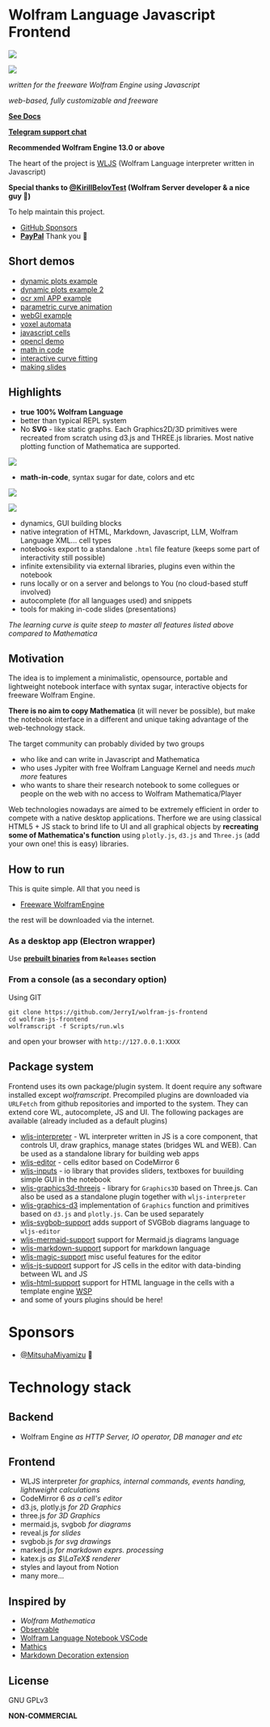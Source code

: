 # Wolfram Language Javascript Frontend
![](imgs/light.png)

![](imgs/dark.png)


*written for the freeware Wolfram Engine using Javascript*

*web-based, fully customizable and freeware*

__[See Docs](https://jerryi.github.io/wljs-docs/)__

__[Telegram support chat](https://t.me/+PBotB9UJw-hiZDEy)__

**Recommended Wolfram Engine 13.0 or above**


The heart of the project is [WLJS](https://github.com/JerryI/wljs-interpreter) (Wolfram Language interpreter written in Javascript)

__Special thanks to [@KirillBelovTest](https://github.com/KirillBelovTest) (Wolfram Server developer & a nice guy 🧡)__

To help maintain this project. 
- [GitHub Sponsors](https://github.com/sponsors/JerryI)
- [__PayPal__](https://www.paypal.com/donate/?hosted_button_id=BN9LWUUUJGW54)
Thank you 🍺 

## Short demos
- [dynamic plots example](https://youtu.be/e6B1LKES_Og?si=kxg0wgbEj7F1uVW-)
- [dynamic plots example 2](https://youtu.be/9ON7BseR0Jw?si=zPPAXh_rnMDGc3KQ)
- [ocr xml APP example](https://youtu.be/4ERM46btUHc)
- [parametric curve animation](https://youtu.be/Q7GBqxpn3Is?si=_S_AVwNIADNk7aH8)
- [webGl example](https://youtu.be/eM86NDaXV3g?si=p9Hp_swtqQaW3UbH)
- [voxel automata](https://youtu.be/ka3FFy3X_W8?si=ixyIgo0fZyroYuoT)
- [javascript cells](https://youtu.be/894fye8hZEw?si=iJEz3Anl2Uvuwa4V)
- [opencl demo](https://youtu.be/3-am2UOJgqc?si=0Ikziehpj--3q1Ss)
- [math in code](https://youtu.be/zRv1qhMtCms?si=iVWxfXTRPFI55sQq)
- [interactive curve fitting](https://youtu.be/HueV9Aag05s?si=BLwzCnr2qmh11Lt8)
- [making slides](https://youtu.be/7cEYJG7nk7U?si=5IztrSO4cAzjGtod)


## Highlights

- __true 100% Wolfram Language__
- better than typical REPL system
- No __SVG__ - like static graphs. Each Graphics2D/3D primitives were recreated from scratch using d3.js and THREE.js libraries. Most native plotting function of Mathematica are supported.

![](imgs/Screenshot%202023-11-07%20at%2022.19.30.png)

- __math-in-code__, syntax sugar for date, colors and etc

![](imgs/Screenshot%202023-11-07%20at%2022.19.14.png)

![](imgs/Screenshot%202023-11-07%20at%2022.19.22.png)

- dynamics, GUI building blocks
- native integration of HTML, Markdown, Javascript, LLM, Wolfram Language XML... cell types
- notebooks export to a standalone `.html` file feature (keeps some part of interactivity still possible)
- infinite extensibility via external libraries, plugins even within the notebook 
- runs locally or on a server and belongs to You (no cloud-based stuff involved)
- autocomplete (for all languages used) and snippets
- tools for making in-code slides (presentations)

*The learning curve is quite steep to master all features listed above compared to Mathematica*

## Motivation
The idea is to implement a minimalistic, opensource, portable and lightweight notebook interface with syntax sugar, interactive objects for freeware Wolfram Engine.

__There is no aim to copy Mathematica__ (it will never be possible), but make the notebook interface in a different and unique taking advantage of the web-technology stack.

The target community can probably divided by two groups
- who like and can write in Javascript and Mathematica
- who uses Jypiter with free Wolfram Language Kernel and needs *much more* features
- who wants to share their research notebook to some collegues or people on the web with no access to Wolfram Mathematica/Player

Web technologies nowadays are aimed to be extremely efficient in order to compete with a native desktop applications. Therfore we are using classical HTML5 + JS stack to brind life to UI and all graphical objects by __recreating some of Mathematica's function__ using `plotly.js`, `d3.js` and `Three.js` (add your own one! this is easy) libraries. 


## How to run
This is quite simple. All that you need is

- [Freeware WolframEngine](https://www.wolfram.com/engine/)

the rest will be downloaded via the internet. 

### As a desktop app (Electron wrapper)
Use __[prebuilt binaries](https://github.com/JerryI/wolfram-js-frontend/releases) from `Releases` section__ 

### From a console (as a secondary option)
Using GIT

```shell
git clone https://github.com/JerryI/wolfram-js-frontend
cd wolfram-js-frontend
wolframscript -f Scripts/run.wls
```
and open your browser with `http://127.0.0.1:XXXX`


## Package system
Frontend uses its own package/plugin system. It doent require any software installed except *wolframscript*. Precompiled plugins are downloaded via `URLFetch` from github repositories and imported to the system. They can extend core WL, autocomplete, JS and UI. The following packages are available (already included as a default plugins)

- [wljs-interpreter](https://github.com/JerryI/wljs-interpreter) - WL interpreter written in JS is a core component, that controls UI, draw graphics, manage states (bridges WL and WEB). Can be used as a standalone library for building web apps
- [wljs-editor](https://github.com/JerryI/wljs-editor) - cells editor based on CodeMirror 6
- [wljs-inputs](https://github.com/JerryI/wljs-inputs) - io library that provides sliders, textboxes for buuilding simple GUI in the notebook
- [wljs-graphics3d-threejs](https://github.com/JerryI/Mathematica-ThreeJS-graphics-engine) - library for `Graphics3D` based on Three.js. Can also be used as a standalone plugin together with `wljs-interpreter`
- [wljs-graphics-d3](https://github.com/JerryI/wljs-graphics-d3) implementation of `Graphics` function and primitives based on `d3.js` and `plotly.js`. Can be used separately
- [wljs-svgbob-support](https://github.com/JerryI/wljs-svgbob-support) adds support of SVGBob diagrams language to `wljs-editor`
- [wljs-mermaid-support](https://github.com/JerryI/wljs-mermaid-support) support for Mermaid.js diagrams language
- [wljs-markdown-support](https://github.com/JerryI/wljs-markdown-support) support for markdown language
- [wljs-magic-support](https://github.com/JerryI/wljs-magic-support) misc useful features for the editor
- [wljs-js-support](https://github.com/JerryI/wljs-js-support) support for JS cells in the editor with data-binding between WL and JS
- [wljs-html-support](https://github.com/JerryI/wljs-html-support) support for HTML language in the cells with a template engine [WSP](https://github.com/JerryI/tinyweb-mathematica/tree/master/Tinyweb)
- and some of yours plugins should be here!

# Sponsors 
- [@MitsuhaMiyamizu](https://github.com/MitsuhaMiyamizu) 🤍

# Technology stack
## Backend
- Wolfram Engine
*as HTTP Server, IO operator, DB manager and etc*
## Frontend
- WLJS interpreter *for graphics, internal commands, events handing, lightweight calculations*
- CodeMirror 6 *as a cell's editor*
- d3.js, plotly.js *for 2D Graphics*
- three.js *for 3D Graphics*
- mermaid.js, svgbob *for diagrams*
- reveal.js *for slides*
- svgbob.js *for svg drawings*
- marked.js *for markdown exprs. processing*
- katex.js *as $\LaTeX$ renderer*
- styles and layout from Notion
- many more...


## Inspired by
- *Wolfram Mathematica*
- [Observable](http://observablehq.com/@jerryi)
- [Wolfram Language Notebook VSCode](https://github.com/njpipeorgan/wolfram-language-notebook)
- [Mathics](https://mathics.org)
- [Markdown Decoration extension](https://github.com/fuermosi777) 

## License
GNU GPLv3

__NON-COMMERCIAL__


